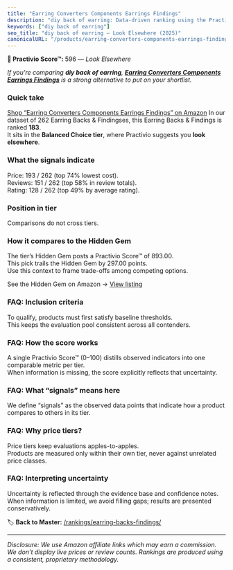 ```yaml
---
title: "Earring Converters Components Earrings Findings"
description: "diy back of earring: Data-driven ranking using the Practivio Score™. Positioned by quality, value, demand, findability, momentum."
keywords: ["diy back of earring"]
seo_title: "diy back of earring — Look Elsewhere (2025)"
canonicalURL: "/products/earring-converters-components-earrings-findings-B09GXWQRL5/"
---
```


**🚫 Practivio Score™:** 596 — _Look Elsewhere_


*If you're comparing **diy back of earring**, **[Earring Converters Components Earrings Findings](https://www.amazon.com/dp/B09GXWQRL5?tag=practivio-20)** is a strong alternative to put on your shortlist.*
### Quick take
[Shop “Earring Converters Components Earrings Findings” on Amazon](https://www.amazon.com/dp/B09GXWQRL5?tag=practivio-20)
In our dataset of 262 Earring Backs & Findingses, this Earring Backs & Findings is ranked **183**.  
It sits in the **Balanced Choice tier**, where Practivio suggests you **look elsewhere**.

### What the signals indicate
Price: 193 / 262 (top 74% lowest cost).  
Reviews: 151 / 262 (top 58% in review totals).  
Rating: 128 / 262 (top 49% by average rating).  

### Position in tier
Comparisons do not cross tiers.

### How it compares to the Hidden Gem
The tier’s Hidden Gem posts a Practivio Score™ of 893.00.  
This pick trails the Hidden Gem by 297.00 points.  
Use this context to frame trade-offs among competing options.  

See the Hidden Gem on Amazon → [View listing](https://www.amazon.com/dp/B083428HLR?tag=practivio-20)

### FAQ: Inclusion criteria
To qualify, products must first satisfy baseline thresholds.  
This keeps the evaluation pool consistent across all contenders.

### FAQ: How the score works
A single Practivio Score™ (0–100) distills observed indicators into one comparable metric per tier.  
When information is missing, the score explicitly reflects that uncertainty.

### FAQ: What “signals” means here
We define “signals” as the observed data points that indicate how a product compares to others in its tier.

### FAQ: Why price tiers?
Price tiers keep evaluations apples-to-apples.  
Products are measured only within their own tier, never against unrelated price classes.

### FAQ: Interpreting uncertainty
Uncertainty is reflected through the evidence base and confidence notes.  
When information is limited, we avoid filling gaps; results are presented conservatively.


🏷️ **Back to Master:** [/rankings/earring-backs-findings/](/rankings/earring-backs-findings/)

---
_Disclosure: We use Amazon affiliate links which may earn a commission. We don’t display live prices or review counts. Rankings are produced using a consistent, proprietary methodology._
